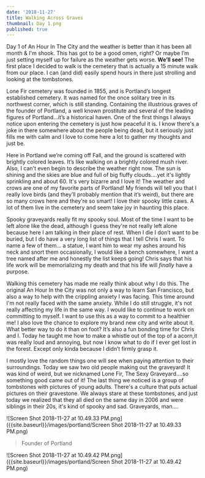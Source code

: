 ```yaml
---
date: '2018-11-27'
title: Walking Across Graves
thumbnail: Day 1.png
published: true
---
```

Day 1 of An Hour In The City and the weather is better than it has been all month & I'm shook. This has got to be a good omen, right? Or maybe I’m just setting myself up for failure as the weather gets worse. **We’ll see!** The first place I decided to walk is the cemetery that is actually a 15 minute walk from our place. I can (and did) easily spend hours in there just strolling and looking at the tombstones.

Lone Fir cemetery was founded in 1855, and is Portland’s longest established cemetery. It was named for the once solitary tree in its northwest corner, which is still standing. Containing the illustrious graves of the founder of Portland, a well known prostitute and several of the leading figures of Portland...it’s a historical haven. One of the first things I always notice upon entering the cemetery is just how peaceful it is. I know there's a joke in there somewhere about the people being dead, but it seriously just fills me with calm and I love to come here a lot to gather my thoughts and just be. 

Here in Portland we’re coming off Fall, and the ground is scattered with brightly colored leaves. It’s like walking on a brightly colored mush river. Also, I can't even begin to describe the weather right now. The sun is shining and the skies are blue and full of big fluffy clouds….yet it's lightly sprinkling and about 60. It's very bizarre and I love it! The weather and crows are one of my favorite parts of Portland! My friends will tell you that I really love birds (and they’ll probably mention that it’s weird), but there are so many crows here and they're so smart! I love their spooky little caws. A lot of them live in the cemetery and seem take joy in haunting this place. 

Spooky graveyards really fit my spooky soul. Most of the time I want to be left alone like the dead, although I guess they're not really left alone because here I am talking in their place of rest. When I die I don’t want to be buried, but I do have a very long list of things that I tell Chris I want. To name a few of them... a statue, I want him to wear my ashes around his neck and snort them occasionally, I would like a bench somewhere, I want a tree named after me and honestly the list keeps going!  Chris says that his life work will be memorializing my death and that his life will *finally* have a purpose.

 Walking this cemetery has made me really think about why I do this. The original An Hour In the City was not only a way to learn San Francisco, but also a way to help with the crippling anxiety I was facing. This time around I'm not really faced with the same anxiety. While I do still struggle, it's not really affecting my life in the same way. I would like to continue to work on committing to myself. I want to use this as a way to commit to a healthier me! I also love the chance to explore my brand new city and write about it.  What better way to do it than on foot? It’s also a fun bonding time for Chris and I. Today he taught me how to make a whistle out of the top of a acorn,it was really loud and annoying, but now I know what to do if I ever get lost in the forest. Except only kinda because I didn’t firmly grasp it.  

I mostly love the random things one will see when paying attention to their surroundings. Today we saw two old people making out the graveyard!  It was kind of weird, but we nicknamed Lone Fir, The Sexy Graveyard….so something good came out of it! The last thing we noticed is a group of tombstones with pictures of young adults. There's a culture that puts actual pictures on their gravestone. We always stare at these tombstones, and just today we realized that they all died on the same day in 2006 and were siblings in their 20s, it's kind of spooky and sad.  Graveyards, man....

![Screen Shot 2018-11-27 at 10.49.33 PM.png]({{site.baseurl}}/images/portland/Screen Shot 2018-11-27 at 10.49.33 PM.png)
> Founder of Portland

![Screen Shot 2018-11-27 at 10.49.42 PM.png]({{site.baseurl}}/images/portland/Screen Shot 2018-11-27 at 10.49.42 PM.png)
